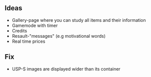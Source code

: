 ## Ideas
- Gallery-page where you can study all items and their information
- Gamemode with timer
- Credits
- Resault-"messages" (e.g motivational words)
- Real time prices

## Fix
- USP-S images are displayed wider than its container

